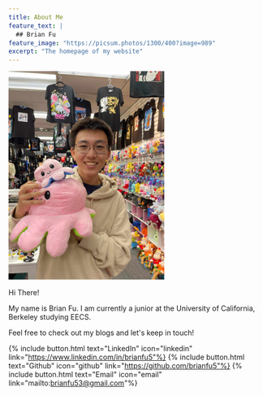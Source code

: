 ```yaml
---
title: About Me
feature_text: |
  ## Brian Fu
feature_image: "https://picsum.photos/1300/400?image=989"
excerpt: "The homepage of my website"
---
```


<div style="text-align: left;"><img src="/assets/img/brian_fu_homepage.jpg" width="307" height="410" alt="" onmouseover="this.src='/assets/img/brian_fu_homepage_alt.jpg'" onmouseout="this.src='/assets/img/brian_fu_homepage.jpg'" ontouchstart="this.src='/assets/img/brian_fu_homepage_alt.jpg'" ontouchend="this.src='/assets/img/brian_fu_homepage.jpg'"></div>

Hi There!

My name is Brian Fu. I am currently a junior at the University of California, Berkeley studying EECS.

Feel free to check out my blogs and let's keep in touch! 

{% include button.html text="LinkedIn" icon="linkedin" link="https://www.linkedin.com/in/brianfu5"%} {% include button.html text="Github" icon="github" link="https://github.com/brianfu5"%} {% include button.html text="Email" icon="email" link="mailto:brianfu53@gmail.com"%} 
